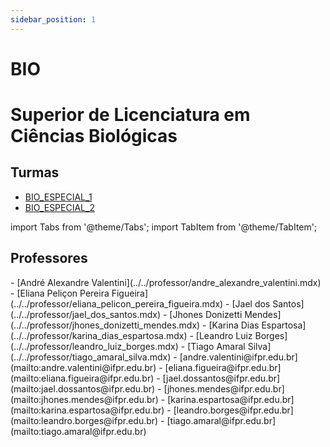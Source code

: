 ```yaml
---
sidebar_position: 1
---
```


# BIO

# Superior de Licenciatura em Ciências Biológicas

## Turmas

- [BIO_ESPECIAL_1](bio_especial_1)
- [BIO_ESPECIAL_2](bio_especial_2)

import Tabs from '@theme/Tabs';
import TabItem from '@theme/TabItem';

## Professores

<Tabs>
  <TabItem value="nome" label="Nome" default>
    - [André Alexandre Valentini](../../professor/andre_alexandre_valentini.mdx)
    - [Eliana Peliçon Pereira Figueira](../../professor/eliana_pelicon_pereira_figueira.mdx)
    - [Jael dos Santos](../../professor/jael_dos_santos.mdx)
    - [Jhones Donizetti Mendes](../../professor/jhones_donizetti_mendes.mdx)
    - [Karina Dias Espartosa](../../professor/karina_dias_espartosa.mdx)
    - [Leandro Luiz Borges](../../professor/leandro_luiz_borges.mdx)
    - [Tiago Amaral Silva](../../professor/tiago_amaral_silva.mdx)
  </TabItem>
  <TabItem value="email" label="E-mail" default>
    - [andre.valentini@ifpr.edu.br](mailto:andre.valentini@ifpr.edu.br)
    - [eliana.figueira@ifpr.edu.br](mailto:eliana.figueira@ifpr.edu.br)
    - [jael.dossantos@ifpr.edu.br](mailto:jael.dossantos@ifpr.edu.br)
    - [jhones.mendes@ifpr.edu.br](mailto:jhones.mendes@ifpr.edu.br)
    - [karina.espartosa@ifpr.edu.br](mailto:karina.espartosa@ifpr.edu.br)
    - [leandro.borges@ifpr.edu.br](mailto:leandro.borges@ifpr.edu.br)
    - [tiago.amaral@ifpr.edu.br](mailto:tiago.amaral@ifpr.edu.br)
  </TabItem>
</Tabs>